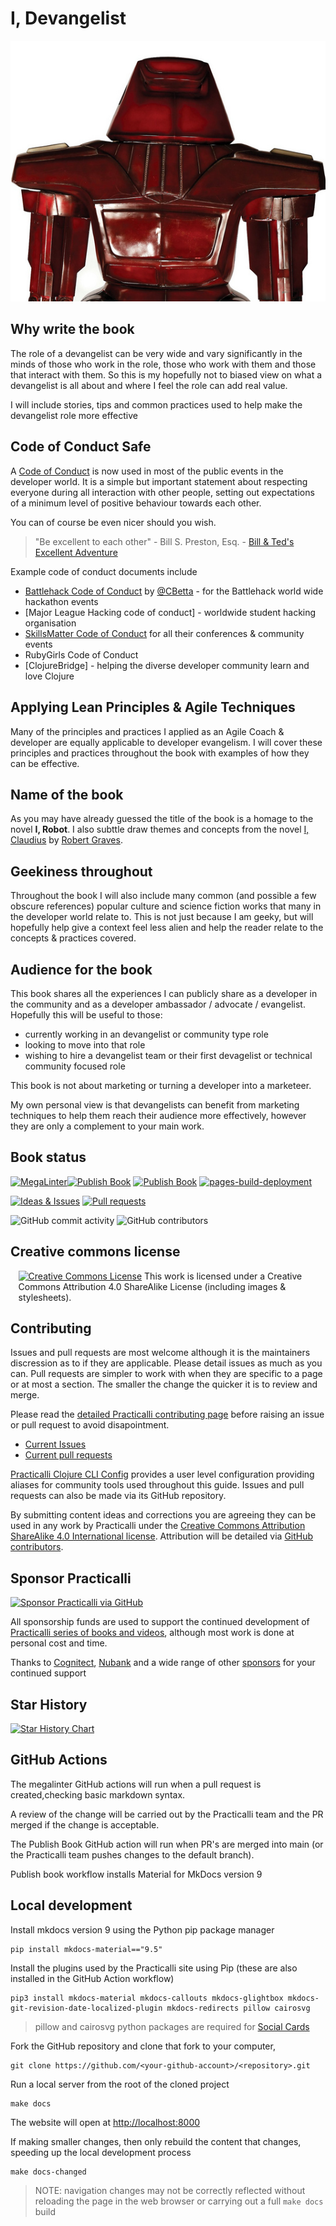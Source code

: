 # I, Devangelist

![I, Devangelist logo](images/i-devangelist-logo.png)


## Why write the book

The role of a devangelist can be very wide and vary significantly in the minds of those who work in the role, those who work with them and those that interact with them.  So this is my hopefully not to biased view on what a devangelist is all about and where I feel the role can add real value.

I will include stories, tips and common practices used to help make the devangelist role more effective 

## Code of Conduct Safe

A [Code of Conduct](https://en.wikipedia.org/wiki/Code_of_conduct) is now used in most of the public events in the developer world.  It is a simple but important statement about respecting everyone during all interaction with other people, setting out expectations of a minimum level of positive behaviour towards each other.

You can of course be even nicer should you wish.

> "Be excellent to each other" - Bill S. Preston, Esq. - [Bill & Ted's Excellent Adventure](https://en.wikipedia.org/wiki/Bill_%26_Ted's_Excellent_Adventure)

Example code of conduct documents include

* [Battlehack Code of Conduct](http://hackcodeofconduct.org/battlehack_london) by [@CBetta](https://twitter.com/cbetta) - for the Battlehack world wide hackathon events
* [Major League Hacking code of conduct] - worldwide student hacking organisation
* [SkillsMatter Code of Conduct](https://skillsmatter.com/go/code-of-conduct) for all their conferences & community events
* RubyGirls Code of Conduct
* [ClojureBridge] - helping the diverse developer community learn and love Clojure


## Applying Lean Principles & Agile Techniques

Many of the principles and practices I applied as an Agile Coach & developer are equally applicable to developer evangelism.  I will cover these principles and practices throughout the book with examples of how they can be effective. 

## Name of the book

As you may have already guessed the title of the book is a homage to the novel **I, Robot**.  I also subttle draw themes and concepts from the novel [I, Claudius](https://en.wikipedia.org/wiki/I,_Claudius) by [Robert Graves](https://en.wikipedia.org/wiki/Robert_Graves).

## Geekiness throughout

Throughout the book I will also include many common (and possible a few obscure references) popular culture and science fiction works that many in the developer world relate to.  This is not just because I am geeky, but will hopefully help give a context feel less alien and help the reader relate to the concepts & practices covered.

## Audience for the book

This book shares all the experiences I can publicly share as a developer in the community and as a developer ambassador / advocate / evangelist.  Hopefully this will be useful to those:

  * currently working in an devangelist or community type role
  * looking to move into that role
  * wishing to hire a  devangelist team or their first devagelist or technical community focused role

This book is not about marketing or turning a developer into a marketeer.

My own personal view is that devangelists can benefit from marketing techniques to help them reach their audience more effectively, however they are only a complement to your main work.


## Book status

[![MegaLinter](https://github.com/practicalli/clojure/actions/workflows/megalinter.yaml/badge.svg)](https://github.com/practicalli/clojure/actions/workflows/megalinter.yaml)[![Publish Book](https://github.com/practicalli/clojure/actions/workflows/publish-book.yaml/badge.svg)](https://github.com/practicalli/clojure/actions/workflows/publish-book.yaml)
[![Publish Book](https://github.com/practicalli/clojure/actions/workflows/publish-book.yaml/badge.svg)](https://github.com/practicalli/clojure/actions/workflows/publish-book.yaml)
[![pages-build-deployment](https://github.com/practicalli/clojure/actions/workflows/pages/pages-build-deployment/badge.svg)](https://github.com/practicalli/clojure/actions/workflows/pages/pages-build-deployment)

[![Ideas & Issues](https://img.shields.io/github/issues/practicalli/clojure?label=content%20ideas%20and%20issues&logoColor=green&style=for-the-badge)](https://github.com/practicalli/clojure/issues)
[![Pull requests](https://img.shields.io/github/issues-pr/practicalli/clojure?style=for-the-badge)](https://github.com/practicalli/clojure/pulls)

![GitHub commit activity](https://img.shields.io/github/commit-activity/m/practicalli/clojure?style=for-the-badge)
![GitHub contributors](https://img.shields.io/github/contributors/practicalli/clojure?style=for-the-badge&label=github%20contributors)

## Creative commons license

<div style="width:95%; margin:auto;">
  <a rel="license" href="http://creativecommons.org/licenses/by-sa/4.0/"><img alt="Creative Commons License" style="border-width:0" src="https://i.creativecommons.org/l/by-sa/4.0/88x31.png" /></a>
  This work is licensed under a Creative Commons Attribution 4.0 ShareAlike License (including images & stylesheets).
</div>

## Contributing

Issues and pull requests are most welcome although it is the maintainers discression as to if they are applicable.  Please detail issues as much as you can.  Pull requests are simpler to work with when they are specific to a page or at most a section.  The smaller the change the quicker it is to review and merge.

Please read the [detailed Practicalli contributing page](https://practical.li/contributing/) before raising an issue or pull request to avoid disapointment.

* [Current Issues](https://github.com/practicalli/clojure/issues)
* [Current pull requests](https://github.com/practicalli/clojure/pulls)

[Practicalli Clojure CLI Config](clojure/clojure-cli/practicalli-config.md) provides a user level configuration providing aliases for community tools used throughout this guide.  Issues and pull requests can also be made via its GitHub repository.

By submitting content ideas and corrections you are agreeing they can be used in any work by Practicalli under the [Creative Commons Attribution ShareAlike 4.0 International license](https://creativecommons.org/licenses/by-sa/4.0/).  Attribution will be detailed via [GitHub contributors](https://github.com/practicalli/clojure/graphs/contributors).

## Sponsor Practicalli

[![Sponsor Practicalli via GitHub](https://raw.githubusercontent.com/practicalli/graphic-design/live/buttons/practicalli-github-sponsors-button.png)](https://github.com/sponsors/practicalli-johnny/)

All sponsorship funds are used to support the continued development of [Practicalli series of books and videos](https://practical.li/), although most work is done at personal cost and time.

Thanks to [Cognitect](https://www.cognitect.com/), [Nubank](https://nubank.com.br/) and a wide range of other [sponsors](https://github.com/sponsors/practicalli-johnny#sponsors) for your continued support


## Star History

[![Star History Chart](https://api.star-history.com/svg?repos=practicalli/clojure&type=Date)](https://star-history.com/#practicalli/clojure&Date)


## GitHub Actions

The megalinter GitHub actions will run when a pull request is created,checking basic markdown syntax.

A review of the change will be carried out by the Practicalli team and the PR merged if the change is acceptable.

The Publish Book GitHub action will run when PR's are merged into main (or the Practicalli team pushes changes to the default branch).

Publish book workflow installs Material for MkDocs version 9


## Local development

Install mkdocs version 9 using the Python pip package manager

```shell
pip install mkdocs-material=="9.5"
```

Install the plugins used by the Practicalli site using Pip (these are also installed in the GitHub Action workflow)

```shell
pip3 install mkdocs-material mkdocs-callouts mkdocs-glightbox mkdocs-git-revision-date-localized-plugin mkdocs-redirects pillow cairosvg
```

> pillow and cairosvg python packages are required for [Social Cards](https://squidfunk.github.io/mkdocs-material/setup/setting-up-social-cards/)

Fork the GitHub repository and clone that fork to your computer,

```shell
git clone https://github.com/<your-github-account>/<repository>.git
```

Run a local server from the root of the cloned project

```shell
make docs
```

The website will open at <http://localhost:8000>

If making smaller changes, then only rebuild the content that changes, speeding up the local development process

```shell
make docs-changed
```

> NOTE: navigation changes may not be correctly reflected without reloading the page in the web browser or carrying out a full `make docs` build

